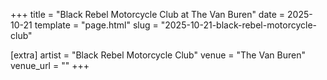 +++
title = "Black Rebel Motorcycle Club at The Van Buren"
date = 2025-10-21
template = "page.html"
slug = "2025-10-21-black-rebel-motorcycle-club"

[extra]
artist = "Black Rebel Motorcycle Club"
venue = "The Van Buren"
venue_url = ""
+++
